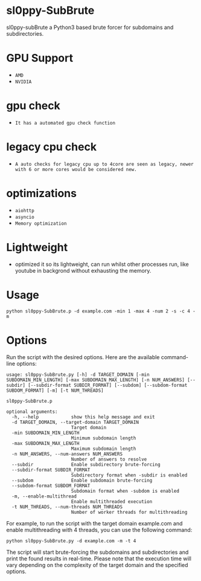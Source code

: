 # sl0ppy-SubBrute
sl0ppy-subBrute a Python3 based brute forcer for subdomains and subdirectories. 

# GPU Support
* `AMD`
* `NVIDIA`

# gpu check
* `It has a automated gpu check function`
 
# legacy cpu check
* `A auto checks for legacy cpu up to 4core are seen as legacy, newer with 6 or more cores would be considered new.`

# optimizations
* `aiohttp`
* `asyncio`
* `Memory optimization`
  
# Lightweight 
* optimized it so its lightweight, can run whilst other processes run, like youtube in backgrond without exhausting the memory.

# Usage
`python sl0ppy-SubBrute.p -d example.com -min 1 -max 4 -num 2 -s -c 4 -m`

# Options
Run the script with the desired options. Here are the available command-line options:

```
usage: sl0ppy-SubBrute.py [-h] -d TARGET_DOMAIN [-min SUBDOMAIN_MIN_LENGTH] [-max SUBDOMAIN_MAX_LENGTH] [-n NUM_ANSWERS] [--subdir] [--subdir-format SUBDIR_FORMAT] [--subdom] [--subdom-format SUBDOM_FORMAT] [-m] [-t NUM_THREADS]

sl0ppy-SubBrute.p

optional arguments:
  -h, --help            show this help message and exit
  -d TARGET_DOMAIN, --target-domain TARGET_DOMAIN
                        Target domain
  -min SUBDOMAIN_MIN_LENGTH
                        Minimum subdomain length
  -max SUBDOMAIN_MAX_LENGTH
                        Maximum subdomain length
  -n NUM_ANSWERS, --num-answers NUM_ANSWERS
                        Number of answers to resolve
  --subdir              Enable subdirectory brute-forcing
  --subdir-format SUBDIR_FORMAT
                        Subdirectory format when -subdir is enabled
  --subdom              Enable subdomain brute-forcing
  --subdom-format SUBDOM_FORMAT
                        Subdomain format when -subdom is enabled
  -m, --enable-multithread
                        Enable multithreaded execution
  -t NUM_THREADS, --num-threads NUM_THREADS
                        Number of worker threads for multithreading
```

For example, to run the script with the target domain example.com and enable multithreading with 4 threads, you can use the following command:

`python sl0ppy-SubBrute.py -d example.com -m -t 4`

The script will start brute-forcing the subdomains and subdirectories and print the found results in real-time. Please note that the execution time will vary depending on the complexity of the target domain and the specified options.
